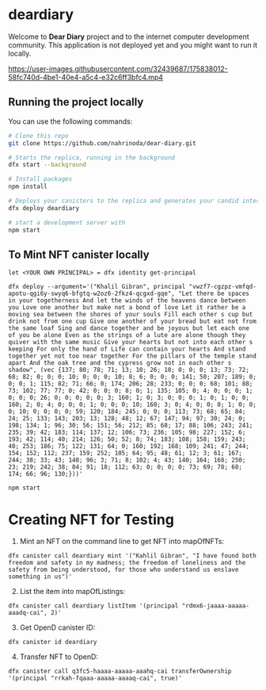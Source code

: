 # deardiary

Welcome to **Dear Diary** project and to the internet computer development community. This application is not deployed yet and you might want to run it locally.



https://user-images.githubusercontent.com/32439687/175838012-58fc740d-4be1-40e4-a5c4-e32c6ff3bfc4.mp4



## Running the project locally

You can use the following commands:

```bash
# Clone this repo
git clone https://github.com/nahrinoda/dear-diary.git

# Starts the replica, running in the background
dfx start --background

# Install packages
npm install

# Deploys your canisters to the replica and generates your candid interface
dfx deploy deardiary

# start a development server with
npm start
```

## To Mint NFT canister locally

```
let <YOUR OWN PRINCIPAL> = dfx identity get-principal

dfx deploy --argument='("Khalil Gibran", principal "vwzf7-cgzpz-vmfqd-apotu-qgi6y-swyq6-bfgtq-w2oz6-2fkz4-qcgxd-gqe", "Let there be spaces in your togetherness And let the winds of the heavens dance between you Love one another but make not a bond of love Let it rather be a moving sea between the shores of your souls Fill each other s cup but drink not from one cup Give one another of your bread but eat not from the same loaf Sing and dance together and be joyous but let each one of you be alone Even as the strings of a lute are alone though they quiver with the same music Give your hearts but not into each other s keeping For only the hand of Life can contain your hearts And stand together yet not too near together For the pillars of the temple stand apart And the oak tree and the cypress grow not in each other s shadow", (vec {137; 80; 78; 71; 13; 10; 26; 10; 0; 0; 0; 13; 73; 72; 68; 82; 0; 0; 0; 10; 0; 0; 0; 10; 8; 6; 0; 0; 0; 141; 50; 207; 189; 0; 0; 0; 1; 115; 82; 71; 66; 0; 174; 206; 28; 233; 0; 0; 0; 68; 101; 88; 73; 102; 77; 77; 0; 42; 0; 0; 0; 8; 0; 1; 135; 105; 0; 4; 0; 0; 0; 1; 0; 0; 0; 26; 0; 0; 0; 0; 0; 3; 160; 1; 0; 3; 0; 0; 0; 1; 0; 1; 0; 0; 160; 2; 0; 4; 0; 0; 0; 1; 0; 0; 0; 10; 160; 3; 0; 4; 0; 0; 0; 1; 0; 0; 0; 10; 0; 0; 0; 0; 59; 120; 184; 245; 0; 0; 0; 113; 73; 68; 65; 84; 24; 25; 133; 143; 203; 13; 128; 48; 12; 67; 147; 94; 97; 30; 24; 0; 198; 134; 1; 96; 30; 56; 151; 56; 212; 85; 68; 17; 88; 106; 243; 241; 235; 39; 42; 183; 114; 137; 12; 106; 73; 236; 105; 98; 227; 152; 6; 193; 42; 114; 40; 214; 126; 50; 52; 8; 74; 183; 108; 158; 159; 243; 40; 253; 186; 75; 122; 131; 64; 0; 160; 192; 168; 109; 241; 47; 244; 154; 152; 112; 237; 159; 252; 105; 64; 95; 48; 61; 12; 3; 61; 167; 244; 38; 33; 43; 148; 96; 3; 71; 8; 102; 4; 43; 140; 164; 168; 250; 23; 219; 242; 38; 84; 91; 18; 112; 63; 0; 0; 0; 0; 73; 69; 78; 68; 174; 66; 96; 130;}))'

npm start
```

# Creating NFT for Testing

1. Mint an NFT on the command line to get NFT into mapOfNFTs:

```
dfx canister call deardiary mint '("Kahlil Gibran", "I have found both freedom and safety in my madness; the freedom of loneliness and the safety from being understood, for those who understand us enslave something in us")'
```

2. List the item into mapOfListings:

```
dfx canister call deardiary listItem '(principal "rdmx6-jaaaa-aaaaa-aaadq-cai", 2)'
```

3. Get OpenD canister ID:

```
dfx canister id deardiary
```

4. Transfer NFT to OpenD:

```
dfx canister call q3fc5-haaaa-aaaaa-aaahq-cai transferOwnership '(principal "rrkah-fqaaa-aaaaa-aaaaq-cai", true)'
```
